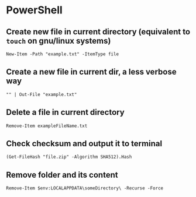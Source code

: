 # PowerShell

## Create new file in current directory (equivalent to `touch` on gnu/linux systems)

`New-Item -Path "example.txt" -ItemType file`

## Create a new file in current dir, a less verbose way

`"" | Out-File "example.txt"`

## Delete a file in current directory

`Remove-Item exampleFileName.txt`

## Check checksum and output it to terminal

`(Get-FileHash "file.zip" -Algorithm SHA512).Hash`

## Remove folder and its content

`Remove-Item $env:LOCALAPPDATA\someDirectory\ -Recurse -Force`
